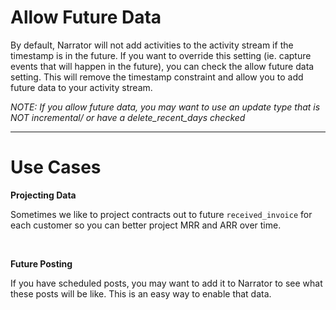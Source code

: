 # Allow Future Data

By default, Narrator will not add activities to the activity stream if the timestamp is in the future. If you want to override this setting (ie. capture events that will happen in the future), you can check the allow future data setting. This will remove the timestamp constraint and allow you to add future data to your activity stream.



*NOTE: If you allow future data, you may want to use an update type that is NOT incremental/ or have a delete_recent_days checked*


------


# Use Cases


**Projecting Data**

Sometimes we like to project contracts out to future `received_invoice` for each customer so you can better project MRR and ARR over time.

<br>


**Future Posting**

If you have scheduled posts, you may want to add it to Narrator to see what these posts will be like. This is an easy way to enable that data.
